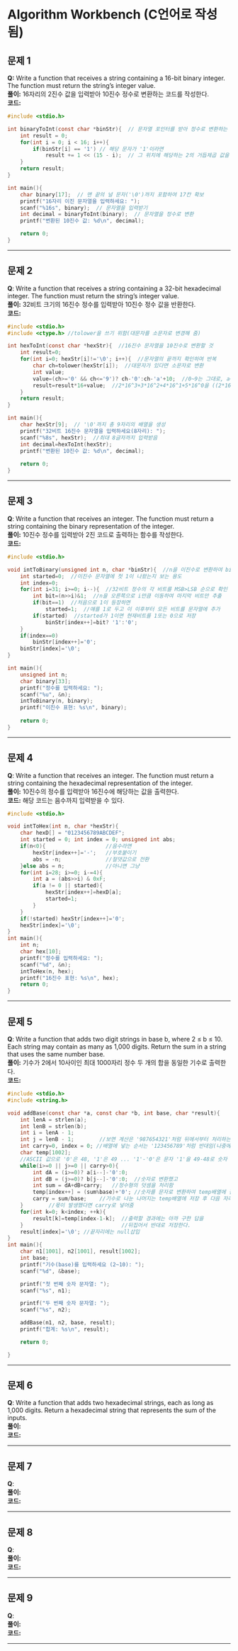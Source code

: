 # Algorithm Workbench (C언어로 작성됨)

## 문제 1
**Q:** Write a function that receives a string containing a 16-bit binary integer. The function must return the string’s integer value.  
**풀이:** 16자리의 2진수 값을 입력받아 10진수 정수로 변환하는 코드를 작성한다.  
**코드:**  
```c
#include <stdio.h>

int binaryToInt(const char *binStr){  // 문자열 포인터를 받아 정수로 변환하는 함수 
    int result = 0;
    for(int i = 0; i < 16; i++){
        if(binStr[i] == '1') // 해당 문자가 '1'이라면
            result += 1 << (15 - i);  // 그 위치에 해당하는 2의 거듭제곱 값을 더한다
    }
    return result;
}

int main(){
    char binary[17];  // 맨 끝의 널 문자('\0')까지 포함하여 17칸 확보
    printf("16자리 이진 문자열을 입력하세요: ");
    scanf("%16s", binary);  // 문자열을 입력받기
    int decimal = binaryToInt(binary);  // 문자열을 정수로 변환
    printf("변환된 10진수 값: %d\n", decimal);

    return 0;
}
```


---
## 문제 2
**Q**: Write a function that receives a string containing a 32-bit hexadecimal integer. The function must return the string’s integer value.  
**풀이:**  32비트 크기의 16진수 정수를 입력받아 10진수 정수 값을 반환한다.  
**코드:**  
```c
#include <stdio.h>
#include <ctype.h> //tolower을 쓰기 위함(대문자를 소문자로 변경해 줌) 

int hexToInt(const char *hexStr){  //16진수 문자열을 10진수로 변환할 것 
	int result=0;
	for(int i=0; hexStr[i]!='\0'; i++){  //문자열의 끝까지 확인하며 반복 
		char ch=tolower(hexStr[i]);  //대문자가 있다면 소문자로 변환 
		int value;
		value=(ch>='0' && ch<='9')? ch-'0':ch-'a'+10;  //0~9는 그대로, a~f는 10~15로 
		result=result*16+value;  //2*16^3+3*16^2+4*16^1+5*16^0을 ((2*16+3)*16+4)*16+5 와 같이표현 
	}
	return result;
}

int main(){
	char hexStr[9];  // '\0'까지 총 9자리의 배열을 생성 
	printf("32비트 16진수 문자열을 입력하세요(8자리): ");
	scanf("%8s", hexStr);  //최대 8글자까지 입력받음 
	int decimal=hexToInt(hexStr);
	printf("변환된 10진수 값: %d\n", decimal);
	
	return 0; 
}
```


---
## 문제 3
**Q**: Write a function that receives an integer. The function must return a string containing the binary representation of the integer.  
**풀이:**  10진수 정수를 입력받아 2진 코드로 출력하는 함수를 작성한다.  
**코드:**   
```c
#include <stdio.h>

void intToBinary(unsigned int n, char *binStr){  //n을 이진수로 변환하여 binStr에 저장할 거임 
	int started=0;  //이진수 문자열에 첫 1이 나왔는지 보는 용도 
	int index=0;
	for(int i=31; i>=0; i--){  //32비트 정수의 각 비트를 MSB>LSB 순으로 확인 
		int bit=(n>>i)&1;  //n을 오른쪽으로 i만큼 이동하여 마지막 비트만 추출 
		if(bit==1)  //처음으로 1이 등장하면  
			started=1;  //얘를 1로 두고 이 이후부터 모든 비트를 문자열에 추가 
		if(started)  //started가 1이면 현재비트를 1또는 0으로 저장 
			binStr[index++]=bit? '1':'0';		
	}
	if(index==0)
		binStr[index++]='0';
	binStr[index]='\0';
} 

int main(){
	unsigned int n;
	char binary[33];
	printf("정수를 입력하세요: ");
	scanf("%u", &n);
	intToBinary(n, binary);
	printf("이진수 표현: %s\n", binary);
	
	return 0;
}
```


---
## 문제 4
**Q**:   Write a function that receives an integer. The function must return a string containing the hexadecimal representation of the integer.  
**풀이:**  10진수의 정수를 입력받아 16진수에 해당하는 값을 출력한다.  
**코드:**  해당 코드는 음수까지 입력받을 수 있다.  
```c
#include <stdio.h>

void intToHex(int n, char *hexStr){
	char hexD[] = "0123456789ABCDEF";
	int started = 0; int index = 0; unsigned int abs;
	if(n<0){                   //음수라면 
		hexStr[index++]='-';   //부호붙이기 
		abs = -n;              //절댓값으로 전환 
	}else abs = n;             //아니면 그냥 
	for(int i=28; i>=0; i-=4){
		int a = (abs>>i) & 0xF;
		if(a != 0 || started){
			hexStr[index++]=hexD[a];
			started=1;
		}
	}
	if(!started) hexStr[index++]='0';
	hexStr[index]='\0';
}
int main(){
	int n;
	char hex[10];
	printf("정수를 입력하세요: ");
	scanf("%d", &n);
	intToHex(n, hex);
	printf("16진수 표현: %s\n", hex);
	return 0;
}
```


---
## 문제 5
**Q**: Write a function that adds two digit strings in base b, where 2 ≤ b ≤ 10. Each string may contain as many as 1,000 digits. Return the sum in a string that uses the same number base.  
**풀이:**  기수가 2에서 10사이인 최대 1000자리 정수 두 개의 합을 동일한 기수로 출력한다.  
**코드:**  
```c
#include <stdio.h>
#include <string.h>

void addBase(const char *a, const char *b, int base, char *result){
	int lenA = strlen(a);
	int lenB = strlen(b);
	int i = lenA - 1;
	int j = lenB - 1;        //보면 계산은 '987654321'처럼 뒤에서부터 처리하는데 
	int carry=0, index = 0; //배열에 넣는 순서는 '123456789'처럼 반대임(나중에 뒤집어야 함) 
	char temp[1002];
	//ASCII 값으로 '0'은 48, '1'은 49 ... '1'-'0'은 문자 '1'을 49-48로 숫자 1로 변환함, +'0'은 반대 
	while(i>=0 || j>=0 || carry>0){
		int dA = (i>=0)? a[i--]-'0':0;
		int dB = (j>=0)? b[j--]-'0':0;  //숫자로 변환했고 
		int sum = dA+dB+carry;   //정수형의 덧셈을 처리함 
		temp[index++] = (sum%base)+'0'; //숫자를 문자로 변환하여 temp배열에 집어넣는다 
		carry = sum/base;    //기수로 나눈 나머지는 temp배열에 저장 후 다음 자리로 이동 
	}        //몫이 발생했다면 carry로 넣어줌 
	for(int k=0; k<index; ++k){
		result[k]=temp[index-1-k];  //출력할 경과에는 아까 구한 답을
	}	                            //뒤집어서 반대로 저장한다. 
	result[index]='\0'; //끝자리에는 null삽입 
}
int main(){
	char n1[1001], n2[1001], result[1002];
	int base;
	printf("기수(base)를 입력하세요 (2~10): ");
    scanf("%d", &base);

    printf("첫 번째 숫자 문자열: ");
    scanf("%s", n1);

    printf("두 번째 숫자 문자열: ");
    scanf("%s", n2);

    addBase(n1, n2, base, result);
    printf("합계: %s\n", result);

    return 0;

}
```

---
## 문제 6
**Q**: Write a function that adds two hexadecimal strings, each as long as 1,000 digits. Return a hexadecimal string that represents the sum of the inputs.  
**풀이:**  
**코드:**  


---
## 문제 7
**Q**:  
**풀이:**  
**코드:**  


---
## 문제 8
**Q**:  
**풀이:**  
**코드:**  


---
## 문제 9
**Q**:  
**풀이:**  
**코드:**  


---
